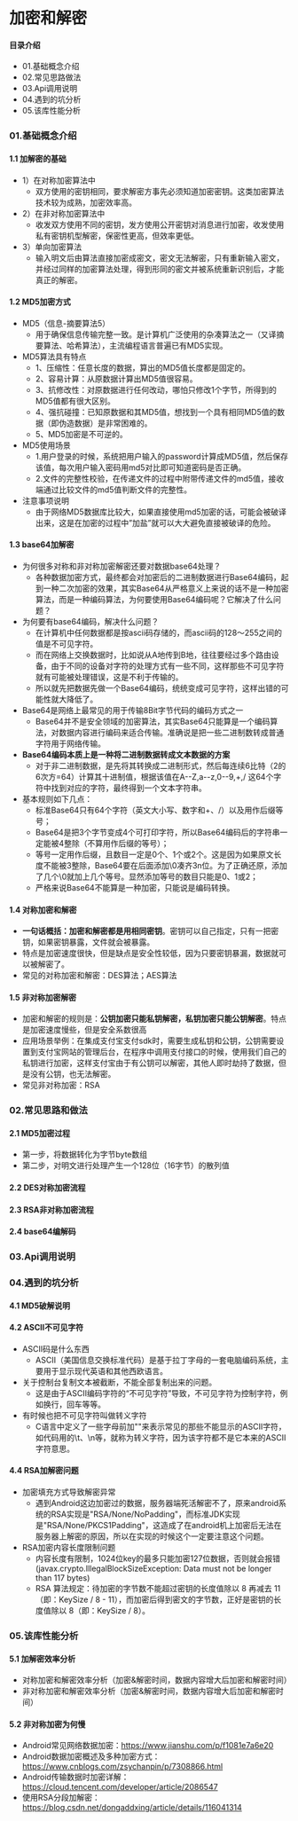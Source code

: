 # 加密和解密
#### 目录介绍
- 01.基础概念介绍
- 02.常见思路做法
- 03.Api调用说明
- 04.遇到的坑分析
- 05.该库性能分析



### 01.基础概念介绍
#### 1.1 加解密的基础
- 1）在对称加密算法中
    - 双方使用的密钥相同，要求解密方事先必须知道加密密钥。这类加密算法技术较为成熟，加密效率高。
- 2）在非对称加密算法中
    - 收发双方使用不同的密钥，发方使用公开密钥对消息进行加密，收发使用私有密钥机型解密，保密性更高，但效率更低。
- 3）单向加密算法
    - 输入明文后由算法直接加密成密文，密文无法解密，只有重新输入密文，并经过同样的加密算法处理，得到形同的密文并被系统重新识别后，才能真正的解密。



#### 1.2 MD5加密方式
- MD5（信息-摘要算法5）
    - 用于确保信息传输完整一致。是计算机广泛使用的杂凑算法之一（又译摘要算法、哈希算法），主流编程语言普遍已有MD5实现。
- MD5算法具有特点
    - 1、压缩性：任意长度的数据，算出的MD5值长度都是固定的。
    - 2、容易计算：从原数据计算出MD5值很容易。
    - 3、抗修改性：对原数据进行任何改动，哪怕只修改1个字节，所得到的MD5值都有很大区别。
    - 4、强抗碰撞：已知原数据和其MD5值，想找到一个具有相同MD5值的数据（即伪造数据）是非常困难的。
    - 5、MD5加密是不可逆的。
- MD5使用场景
    - 1.用户登录的时候，系统把用户输入的password计算成MD5值，然后保存该值，每次用户输入密码用md5对比即可知道密码是否正确。
    - 2.文件的完整性校验，在传递文件的过程中附带传递文件的md5值，接收端通过比较文件的md5值判断文件的完整性。
- 注意事项说明
    - 由于网络MD5数据库比较大，如果直接使用md5加密的话，可能会被破译出来，这是在加密的过程中”加盐”就可以大大避免直接被破译的危险。


#### 1.3 base64加解密
- 为何很多对称和非对称加密解密还要对数据base64处理？
    - 各种数据加密方式，最终都会对加密后的二进制数据进行Base64编码，起到一种二次加密的效果，其实Base64从严格意义上来说的话不是一种加密算法，而是一种编码算法，为何要使用Base64编码呢？它解决了什么问题？
- 为何要有base64编码，解决什么问题？
    - 在计算机中任何数据都是按ascii码存储的，而ascii码的128～255之间的值是不可见字符。
    - 而在网络上交换数据时，比如说从A地传到B地，往往要经过多个路由设备，由于不同的设备对字符的处理方式有一些不同，这样那些不可见字符就有可能被处理错误，这是不利于传输的。
    - 所以就先把数据先做一个Base64编码，统统变成可见字符，这样出错的可能性就大降低了。
- Base64是网络上最常见的用于传输8Bit字节代码的编码方式之一
    - Base64并不是安全领域的加密算法，其实Base64只能算是一个编码算法，对数据内容进行编码来适合传输。准确说是把一些二进制数转成普通字符用于网络传输。
- **Base64编码本质上是一种将二进制数据转成文本数据的方案**
    - 对于非二进制数据，是先将其转换成二进制形式，然后每连续6比特（2的6次方=64）计算其十进制值，根据该值在A--Z,a--z,0--9,+,/ 这64个字符中找到对应的字符，最终得到一个文本字符串。
- 基本规则如下几点：
    - 标准Base64只有64个字符（英文大小写、数字和+、/）以及用作后缀等号；
    - Base64是把3个字节变成4个可打印字符，所以Base64编码后的字符串一定能被4整除（不算用作后缀的等号）；
    - 等号一定用作后缀，且数目一定是0个、1个或2个。这是因为如果原文长度不能被3整除，Base64要在后面添加\0凑齐3n位。为了正确还原，添加了几个\0就加上几个等号。显然添加等号的数目只能是0、1或2；
    - 严格来说Base64不能算是一种加密，只能说是编码转换。




#### 1.4 对称加密和解密
- **一句话概括：加密和解密都是用相同密钥**。密钥可以自己指定，只有一把密钥，如果密钥暴露，文件就会被暴露。
- 特点是加密速度很快，但是缺点是安全性较低，因为只要密钥暴漏，数据就可以被解密了。
- 常见的对称加密和解密：DES算法；AES算法


#### 1.5 非对称加密解密
- 加密和解密的规则是：**公钥加密只能私钥解密，私钥加密只能公钥解密**。特点是加密速度慢些，但是安全系数很高
- 应用场景举例：在集成支付宝支付sdk时，需要生成私钥和公钥，公钥需要设置到支付宝网站的管理后台，在程序中调用支付接口的时候，使用我们自己的私钥进行加密，这样支付宝由于有公钥可以解密，其他人即时劫持了数据，但是没有公钥，也无法解密。
- 常见非对称加密：RSA



### 02.常见思路和做法
#### 2.1 MD5加密过程
- 第一步，将数据转化为字节byte数组
- 第二步，对明文进行处理产生一个128位（16字节）的散列值



#### 2.2 DES对称加密流程



#### 2.3 RSA非对称加密流程


#### 2.4 base64编解码
  




### 03.Api调用说明



### 04.遇到的坑分析
#### 4.1 MD5破解说明


#### 4.2 ASCII不可见字符
- ASCII码是什么东西
    - ASCII（美国信息交换标准代码）是基于拉丁字母的一套电脑编码系统，主要用于显示现代英语和其他西欧语言。
- 关于控制台复制文本被截断，不能全部复制出来的问题。
    - 这是由于ASCII编码字符的“不可见字符”导致，不可见字符为控制字符，例如换行，回车等等。
- 有时候也把不可见字符叫做转义字符
    - C语言中定义了一些字母前加""来表示常见的那些不能显示的ASCII字符，如代码用的\t、\n等，就称为转义字符，因为该字符都不是它本来的ASCII字符意思。



#### 4.4 RSA加解密问题
- 加密填充方式导致解密异常
    - 遇到Android这边加密过的数据，服务器端死活解密不了，原来android系统的RSA实现是"RSA/None/NoPadding"，而标准JDK实现是"RSA/None/PKCS1Padding"，这造成了在android机上加密后无法在服务器上解密的原因，所以在实现的时候这个一定要注意这个问题。
- RSA加密内容长度限制问题
    - 内容长度有限制，1024位key的最多只能加密127位数据，否则就会报错(javax.crypto.IllegalBlockSizeException: Data must not be longer than 117 bytes) 
    - RSA 算法规定：待加密的字节数不能超过密钥的长度值除以 8 再减去 11（即：KeySize / 8 - 11），而加密后得到密文的字节数，正好是密钥的长度值除以 8（即：KeySize / 8）。




### 05.该库性能分析
#### 5.1 加解密效率分析
- 对称加密和解密效率分析（加密&解密时间，数据内容增大后加密和解密时间）
- 非对称加密和解密效率分析（加密&解密时间，数据内容增大后加密和解密时间）


#### 5.2 非对称加密为何慢




- Android常见网络数据加密：https://www.jianshu.com/p/f1081e7a6e20
- Android数据加密概述及多种加密方式：https://www.cnblogs.com/zsychanpin/p/7308866.html
- Android传输数据时加密详解：https://cloud.tencent.com/developer/article/2086547
- 使用RSA分段加解密：https://blog.csdn.net/dongaddxing/article/details/116041314






